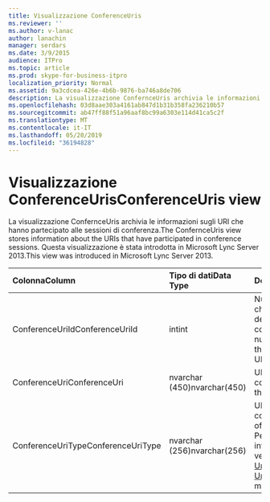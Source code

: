 ```yaml
---
title: Visualizzazione ConferenceUris
ms.reviewer: ''
ms.author: v-lanac
author: lanachin
manager: serdars
ms.date: 3/9/2015
audience: ITPro
ms.topic: article
ms.prod: skype-for-business-itpro
localization_priority: Normal
ms.assetid: 9a3cdcea-426e-4b6b-9876-ba746a8de706
description: La visualizzazione ConfernceUris archivia le informazioni sugli URI che hanno partecipato alle sessioni di conferenza. Questa visualizzazione è stata introdotta in Microsoft Lync Server 2013.
ms.openlocfilehash: 03d8aae303a4161ab847d1b31b358fa236210b57
ms.sourcegitcommit: ab47ff88f51a96aaf8bc99a6303e114d41ca5c2f
ms.translationtype: MT
ms.contentlocale: it-IT
ms.lasthandoff: 05/20/2019
ms.locfileid: "36194828"
---
```

# <a name="conferenceuris-view"></a><span data-ttu-id="c68ee-104">Visualizzazione ConferenceUris</span><span class="sxs-lookup"><span data-stu-id="c68ee-104">ConferenceUris view</span></span>
 
<span data-ttu-id="c68ee-105">La visualizzazione ConfernceUris archivia le informazioni sugli URI che hanno partecipato alle sessioni di conferenza.</span><span class="sxs-lookup"><span data-stu-id="c68ee-105">The ConfernceUris view stores information about the URIs that have participated in conference sessions.</span></span> <span data-ttu-id="c68ee-106">Questa visualizzazione è stata introdotta in Microsoft Lync Server 2013.</span><span class="sxs-lookup"><span data-stu-id="c68ee-106">This view was introduced in Microsoft Lync Server 2013.</span></span>
  
|<span data-ttu-id="c68ee-107">**Colonna**</span><span class="sxs-lookup"><span data-stu-id="c68ee-107">**Column**</span></span>|<span data-ttu-id="c68ee-108">**Tipo di dati**</span><span class="sxs-lookup"><span data-stu-id="c68ee-108">**Data Type**</span></span>|<span data-ttu-id="c68ee-109">**Dettagli**</span><span class="sxs-lookup"><span data-stu-id="c68ee-109">**Details**</span></span>|
|:-----|:-----|:-----|
|<span data-ttu-id="c68ee-110">ConferenceUriId</span><span class="sxs-lookup"><span data-stu-id="c68ee-110">ConferenceUriId</span></span>  <br/> |<span data-ttu-id="c68ee-111">int</span><span class="sxs-lookup"><span data-stu-id="c68ee-111">int</span></span>  <br/> |<span data-ttu-id="c68ee-112">Numero univoco che identifica l'URI della conferenza.</span><span class="sxs-lookup"><span data-stu-id="c68ee-112">Unique number identifying the conference URI.</span></span>  <br/> |
|<span data-ttu-id="c68ee-113">ConferenceUri</span><span class="sxs-lookup"><span data-stu-id="c68ee-113">ConferenceUri</span></span>  <br/> |<span data-ttu-id="c68ee-114">nvarchar (450)</span><span class="sxs-lookup"><span data-stu-id="c68ee-114">nvarchar(450)</span></span>  <br/> |<span data-ttu-id="c68ee-115">URI della conferenza.</span><span class="sxs-lookup"><span data-stu-id="c68ee-115">URI of the conference.</span></span>  <br/> |
|<span data-ttu-id="c68ee-116">ConferenceUriType</span><span class="sxs-lookup"><span data-stu-id="c68ee-116">ConferenceUriType</span></span>  <br/> |<span data-ttu-id="c68ee-117">nvarchar (256)</span><span class="sxs-lookup"><span data-stu-id="c68ee-117">nvarchar(256)</span></span>  <br/> |<span data-ttu-id="c68ee-118">URI del tipo di conferenza.</span><span class="sxs-lookup"><span data-stu-id="c68ee-118">Type of conference URI.</span></span> <span data-ttu-id="c68ee-119">Per altre informazioni, vedere la [tabella UriTypes](uritypes.md) .</span><span class="sxs-lookup"><span data-stu-id="c68ee-119">See the [UriTypes table](uritypes.md) for more information.</span></span> <br/> |
   

